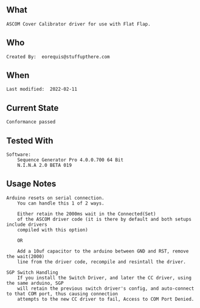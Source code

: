 ## What 
	ASCOM Cover Calibrator driver for use with Flat Flap.

## Who
	Created By:  eorequis@stuffupthere.com

## When
	Last modified:  2022-02-11

## Current State
	Conformance passed
	
## Tested With
	Software:
		Sequence Generator Pro 4.0.0.700 64 Bit
		N.I.N.A 2.0 BETA 019

## Usage Notes
	Arduino resets on serial connection.
		You can handle this 1 of 2 ways.  
		
		Either retain the 2000ms wait in the Connected(Set)
		of the ASCOM driver code (it is there by default and both setups include drivers
		compiled with this option)
		
		OR
		
		Add a 10uf capacitor to the arduino between GND and RST, remove the wait(2000) 
		line from the driver code, recompile and resintall the driver.
		
	SGP Switch Handling
		If you install the Switch Driver, and later the CC driver, using the same arduino, SGP
		will retain the previous switch driver's config, and auto-connect to that COM port, thus causing connection
		attempts to the new CC driver to fail, Access to COM Port Denied.	
